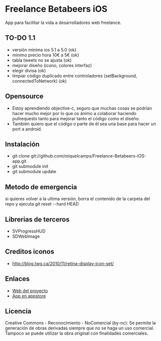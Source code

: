 Freelance Betabeers iOS
============================

App para facilitar la vida a desarrolladores web freelance.

TO-DO 1.1
----------
* versión minima ios 5.1 a 5.0 (ok)
* minimo precio hora 10€ a 5€ (ok)
* tabla tweets no se ajusta (ok)
* mejorar diseño (icono, colores interfaz)
* elegir divisa (ok)
* limpiar código duplicado entre controladores (setBackground, connectedToNetwork) (ok)

Opensource
----------
* Estoy aprendiendo objective-c, seguro que muchas cosas se podrían hacer mucho mejor por lo que os ánimo a colaborar haciendo pullrequests tanto para mejorar tanto el código como el diseño.
* También quiero que el código o parte de él sea una base para hacer un port a android.

Instalación
-----------
* git clone git://github.com/miquelcamps/Freelance-Betabeers-iOS-app.git
* git submodule init
* git submodule update

Metodo de emergencia
--------------------
si quieres volver a la ultima versión, borra el contenido de la carpeta del repo y ejecuta
git reset --hard HEAD

Librerias de terceros
---------------------
* SVProgressHUD
* SDWebImage

Creditos iconos
---------------
* http://blog.twg.ca/2010/11/retina-display-icon-set/

Enlaces
-------
* [Web del proyecto](http://betabeers.com/freelance)
* [App en appstore](http://itunes.apple.com/us/app/freelance-betabeers/id535827516?l=es&ls=1&mt=8)

Licencia
--------
Creative Commons - Reconocimiento - NoComercial (by-nc): Se permite la generación de obras derivadas siempre que no se haga un uso comercial. Tampoco se puede utilizar la obra original con finalidades comerciales.